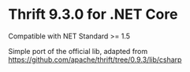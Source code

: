 # Thrift 9.3.0 for .NET Core

Compatible with NET Standard >= 1.5

Simple port of the official lib, adapted from https://github.com/apache/thrift/tree/0.9.3/lib/csharp
